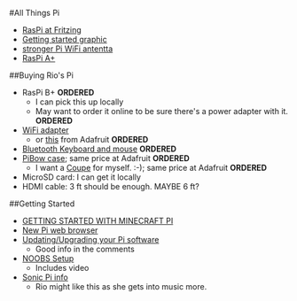 #All Things Pi
-  [RasPi at Fritzing](http://fritzing.org/projects/by-tag/raspberrypi/)
-  [Getting started graphic](http://i.imgur.com/AQwILHV.jpg)
-  [stronger Pi WiFi antentta](http://www.adafruit.com/products/1030)
-  [RasPi A+](http://www.adafruit.com/products/2266)

##Buying Rio's Pi
-  RasPi B+ **ORDERED**
    +  I can pick this up locally
    +  May want to order it online to be sure there's a power adapter with it. **ORDERED**
-  [WiFi adapter](http://www.mcmelectronics.com/product/831-2761)
    +  or [this](http://www.adafruit.com/products/814) from Adafruit **ORDERED**
-  [Bluetooth Keyboard and mouse](http://www.adafruit.com/product/1738) **ORDERED**
-  [PiBow case](http://www.mcmelectronics.com/product/83-16420?green=CDE56907-AC72-5CF4-B07A-4F14285B4A0D); same price at Adafruit **ORDERED**
    +  I want a [Coupe](http://www.mcmelectronics.com/product/83-16422?green=CDE56907-AC72-5CF4-B07A-4F14285B4A0D) for myself. :-); same price at Adafruit **ORDERED**
-  MicroSD card: I can get it locally
-  HDMI cable: 3 ft should be enough. MAYBE 6 ft?

##Getting Started
-  [GETTING STARTED WITH MINECRAFT PI](http://www.raspberrypi.org/learning/getting-started-with-minecraft-pi/worksheet.md)
-  [New Pi web browser](http://www.raspberrypi.org/web-browser-released/)
-  [Updating/Upgrading your Pi software](http://www.raspberrypi.org/new-raspbian-and-noobs-releases/)
    +  Good info in the comments
-  [NOOBS Setup](http://www.raspberrypi.org/help/noobs-setup/)
    +  Includes video
-  [Sonic Pi info](http://www.raspberrypi.org/tag/sonic-pi/)
    +  Rio might like this as she gets into music more.
